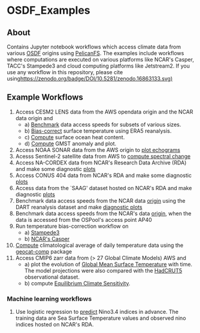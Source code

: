 # OSDF_Examples

## About
Contains Jupyter notebook workflows which access climate data from various [OSDF](https://osg-htc.org/services/osdf.html) origins using [PelicanFS](https://github.com/PelicanPlatform/pelicanfs). The examples include workflows where computations are executed on various platforms like NCAR's Casper, TACC's Stampede3 and cloud computing platforms like Jetstream2. If you use any workflow in this repository, please cite using[https://zenodo.org/badge/DOI/10.5281/zenodo.16863133.svg)](https://zenodo.org/badge/DOI/10.5281/zenodo.16863133.svg)



## Example Workflows
1) Access CESM2 LENS data from the AWS opendata origin and the NCAR data origin and
   - a) [Benchmark](notebooks/ndc_workflows/aws_benchmark.ipynb) data access speeds for subsets of various sizes.
   - b) [Bias-correct](notebooks/cesm_bias.ipynb) surface temperature using ERA5 reanalysis. 
   - c) [Compute](notebooks/cesm_oceanheat.ipynb) surface ocean heat content.
   - d) [Compute](notebooks/cesm_gmst_ncar.ipynb) GMST anomaly and plot.
2) Access NOAA SONAR data from the AWS origin to [plot echograms](notebooks/ndc_workflows/sonar_ai.ipynb)
3) Acesss Sentinel-2 satellite data from AWS to [compute spectral change](notebooks/ndc_workflows/pycogss_spectral_change.ipynb)
4) Access NA-CORDEX data from NCAR's Research Data Archive (RDA) and make some diagnostic [plots](notebooks/na_cordex.ipynb)
5) Access CONUS 404 data from NCAR's RDA and make some diagnostic [plots](notebooks/conus404.ipynb)
6) Access data from the `SAAG' dataset hosted on NCAR's RDA and make diagnostic [plots](notebooks/saag.ipynb)
7) Benchmark data access speeds from the NCAR data [origin](notebooks/ndc_workflows/ncar_benchmark.ipynb) using the DART reanalysis dataset and make [diagnostic plots](notebooks/dart-cam6.ipynb)
8) Benchmark data access speeds from the NCAR's data [origin](notebooks/ndc_workflows/ncar_benchmark_ap40.ipynb), when the data is accessed from the OSPool's access point AP40
9) Run temperature bias-correction workflow on
   - a) [Stampede3](notebooks/cesm_osdf_stampede3.ipynb)
   - b) [NCAR's Casper](notebooks/cesm_posix_bias.ipynb)
10) [Compute](notebooks/geocat_climatology.ipynb) climatological average of daily temperature data using the [geocat-comp](https://geocat-comp.readthedocs.io/en/stable/examples/climatology_average.html) package
11) Access CMIP6 zarr data from (> 27 Global Climate Models) AWS and
    - a) plot the evolution of [Global Mean Surface Temperature](notebooks/cmip6_aws_zarr.ipynb) with time. The model projections were also compared with the [HadCRUT5](https://www.metoffice.gov.uk/hadobs/hadcrut5/) observational dataset.
    - b) compute [Equilibrium Climate Sensitivity](notebooks/cmip6_ecs.ipynb).

### Machine learning workflows
1) Use logistic regression to [predict](notebooks/ml_workflows/nino3.4_index.ipynb) Nino3.4 indices in advance. The training data are Sea Surface Temperature values and observed nino indices hosted on NCAR's RDA.
 

